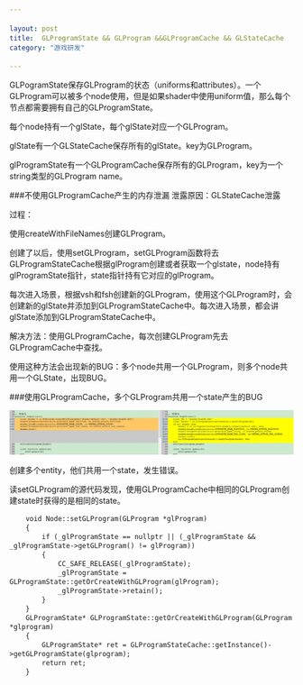 ```yaml
---

layout: post
title:  GLProgramState && GLProgram &&GLProgramCache && GLStateCache
category: "游戏研发"

---
```


GLPogramState保存GLProgram的状态（uniforms和attributes）。一个GLProgram可以被多个node使用，但是如果shader中使用uniform值，那么每个节点都需要拥有自己的GLProgramState。

每个node持有一个glState，每个glState对应一个GLProgram。

glState有一个GLStateCache保存所有的glState。key为GLProgram。

glProgramState有一个GLProgramCache保存所有的GLProgram，key为一个string类型的GLProgram name。


###不使用GLProgramCache产生的内存泄漏
泄露原因：GLStateCache泄露

过程：

使用createWithFileNames创建GLProgram。

创建了以后，使用setGLProgram，setGLProgram函数将去GLProgramStateCache根据glProgram创建或者获取一个glstate，node持有glProgramState指针，state指针持有它对应的glProgram。

每次进入场景，根据vsh和fsh创建新的GLProgram，使用这个GLProgram时，会创建新的glState并添加到GLProgramStateCache中。每次进入场景，都会讲glState添加到GLProgramStateCache中。

解决方法：使用GLProgramCache，每次创建GLProgram先去GLProgramCache中查找。

使用这种方法会出现新的BUG：多个node共用一个GLProgram，则多个node共用一个GLState，出现BUG。

###使用GLProgramCache，多个GLProgram共用一个state产生的BUG

![Alt text](/images/2015/1431345724510.png)

创建多个entity，他们共用一个state，发生错误。

读setGLProgram的源代码发现，使用GLProgramCache中相同的GLProgram创建state时获得的是相同的state。
```
	void Node::setGLProgram(GLProgram *glProgram)
	{
	    if (_glProgramState == nullptr || (_glProgramState && _glProgramState->getGLProgram() != glProgram))
	    {
	        CC_SAFE_RELEASE(_glProgramState);
	        _glProgramState = GLProgramState::getOrCreateWithGLProgram(glProgram);
	        _glProgramState->retain();
	    }
	}
	GLProgramState* GLProgramState::getOrCreateWithGLProgram(GLProgram *glprogram)
	{
	    GLProgramState* ret = GLProgramStateCache::getInstance()->getGLProgramState(glprogram);
	    return ret;
	}
```